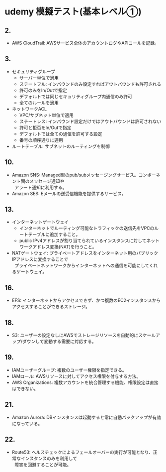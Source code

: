 # udemy 模擬テスト(基本レベル①)

## 2.
- AWS CloudTrail: AWSサービス全体のアカウントログやAPIコールを記録。

## 3.
- セキュリティグループ
    - サーバー単位で適用
    - ステートフル: インバウンドのみ設定すればアウトバウンドも許可される
    - 許可のみをIn/Outで指定
    - デフォルトでは同じセキュリティグループ内通信のみ許可
    - 全てのルールを適用
- ネットワークACL
    - VPC/サブネット単位で適用
    - ステートレス: インバウンド設定だけではアウトバウンドは許可されない
    - 許可と拒否をIn/Outで指定
    - デフォルトでは全ての通信を許可する設定
    - 番号の順序通りに適用
- ルートテーブル: サブネットのルーティングを制御

## 10.
- Amazon SNS: Managed型のpub/subメッセージングサービス。コンポーネント間のメッセージ通知や  
&nbsp;&nbsp;アラート通知に利用する。
- Amazon SES: Eメールの送受信機能を提供するサービス。

## 13.
- インターネットゲートウェイ
    - インターネットでルーティング可能なトラフィックの送信先をVPCのルートテーブルに追加すること。
    - public IPv4アドレスが割り当てられているインスタンスに対してネットワークアドレス変換(NAT)を行うこと。
- NATゲートウェイ: プライベートアドレスをインターネット用のパブリックIPアドレスに変換することで  
&nbsp;&nbsp;プライベートネットワークからインターネットへの通信を可能にしてくれるゲートウェイ。

## 16.
- EFS: インターネットからアクセスできず、かつ複数のEC2インスタンスからアクセスすることができるストレージ。

## 18.
- S3: ユーザーの設定なしにAWSでストレージリソースを自動的にスケールアップ/ダウンして変動する需要に対応する。

## 19.
- IAMユーザーグループ: 複数のユーザー権限を指定できる。
- IAMロール: AWSリソースに対してアクセス権限を付与する方法。
- AWS Organizations: 複数アカウントを統合管理する機能、権限設定は直接はできない。

## 21.
- Amazon Aurora: DBインスタンスは起動すると常に自動バックアップが有効になっている。

## 22.
- Route53: ヘルスチェックによるフェールオーバーの実行が可能となり、正常なインスタンスのみを利用して  
&nbsp;&nbsp;障害を回避することが可能。
